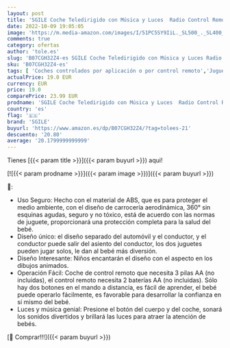 ```yaml
---
layout: post
title: 'SGILE Coche Teledirigido con Música y Luces  Radio Control Remoto Coches RC  Tren de Teledirigido Niños  Coches de Policía Teledirigidos para Bebés Niños de 18 Meses+'
date: 2022-10-09 19:05:05
image: 'https://m.media-amazon.com/images/I/51PC5SY9IiL._SL500_._SL400_.jpg'
comments: true
category: ofertas
author: 'tole.es'
slug: 'B07CGH32Z4-es SGILE Coche Teledirigido con Música y Luces Radio Control...'
sku: 'B07CGH32Z4-es'
tags: [ 'Coches controlados por aplicación o por control remoto','Juguetes','Juguetes y juegos','Radiocontrol','Vehículos controlados por aplicación y control remoto','bebés','sgile','🇪🇸', ]
actualPrice: 19.0 EUR
currency: EUR
price: 19.0
comparePrice: 23.99 EUR
prodname: 'SGILE Coche Teledirigido con Música y Luces  Radio Control Remoto Coches RC  Tren de Teledirigido Niños  Coches de Policía Teledirigidos para Bebés Niños de 18 Meses+'
country: 'es'
flag: '🇪🇸'
brand: 'SGILE'
buyurl: 'https://www.amazon.es/dp/B07CGH32Z4/?tag=tolees-21'
descuento: '20.80'
average: '20.1799999999999'
---
```


Tienes [{{< param title >}}]({{< param buyurl >}}) aqui!

[![{{< param prodname >}}]({{< param image >}})]({{< param buyurl >}})

🔎:

- Uso Seguro: Hecho con el material de ABS, que es para proteger el medio ambiente, con el diseño de carrocería aerodinámica, 360° sin esquinas agudas, seguro y no tóxico, está de acuerdo con las normas de juguete, proporcionará una protección completa para la salud del bebé.
- Diseño único: el diseño separado del automóvil y el conductor, y el conductor puede salir del asiento del conductor, los dos juguetes pueden jugar solos, le dan al bebé más diversión.
- Diseño Interesante: Niños encantarán el diseño con el aspecto en los dibujos animados.
- Operación Fácil: Coche de control remoto que necesita 3 pilas AA (no incluidas), el control remoto necesita 2 baterías AA (no incluidas). Sólo hay dos botones en el mando a distancia, es fácil de aprender, el bebé puede operarlo fácilmente, es favorable para desarrollar la confianza en sí mismo del bebé.
- Luces y música genial: Presione el botón del cuerpo y del coche, sonará los sonidos divertidos y brillará las luces para atraer la atención de bebés.

[🛒 Comprar!!!]({{< param buyurl >}})
